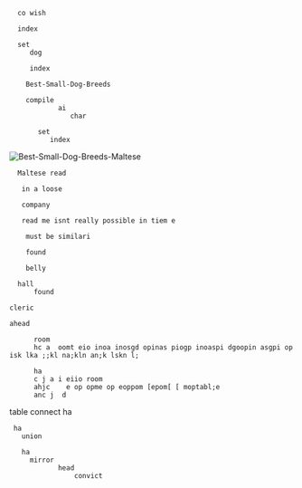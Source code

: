       co wish
      
      index

      set
         dog
      
         index

        Best-Small-Dog-Breeds
        
        compile
                ai 
                   char

           set 
              index

![Best-Small-Dog-Breeds-Maltese](https://github.com/user-attachments/assets/f7cb6d2c-e3fe-4703-bb31-f8ec8b97a6bc)
      
      Maltese read
      
       in a loose
      
       company
      
       read me isnt really possible in tiem e 
      
        must be similari
      
        found
      
        belly
      
      hall
          found

    cleric 

    ahead 

          room 
          hc a  oomt eio inoa inosgd opinas piogp inoaspi dgoopin asgpi op isk lka ;;kl na;kln an;k lskn l;

          ha 
          c j a i eiio room 
          ahjc    e op opme op eoppom [epom[ [ moptabl;e 
          anc j  d
table 
     connect 
     ha 

     ha
       union 

       ha
         mirror 
                head 
                    convict
